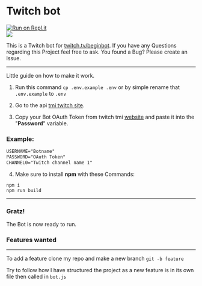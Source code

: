 
# Twitch bot  
[![Run on Repl.it](https://repl.it/badge/github/whatsinmyopsec/twitchbot)](https://repl.it/github/whatsinmyopsec/twitchbot)  
<img src="https://badges.pufler.dev/visits/whatsinmyopsec/twitchbot">  
  
  This is a Twitch bot for [twitch.tv/beginbot](https://twitch.tv/beginbot). If you have any Questions regarding this Project feel free to ask.
  You found a Bug? Please create an Issue.
  
---  

Little guide on how to make it work.

1. Run this command `cp .env.example .env` or by simple rename that `.env.example` to `.env`
  
2. Go to the api [tmi twitch site](https://twitchapps.com/tmi/).

3. Copy your Bot OAuth Token from twitch tmi [website](https://twitchapps.com/tmi/) and paste it into the "**Password**" variable.

### Example:
```md  
USERNAME="Botname"  
PASSWORD="OAuth Token"  
CHANNEL0="Twitch channel name 1"  
```  
  
4. Make sure to install **npm** with these Commands:
```
npm i
npm run build
```
---
### Gratz!
The Bot is now ready to run.

### Features wanted
---
To add a feature clone my repo and make a new branch `git -b feature`

Try to follow how I have structured the project as a new feature is in its own file then called in `bot.js`

